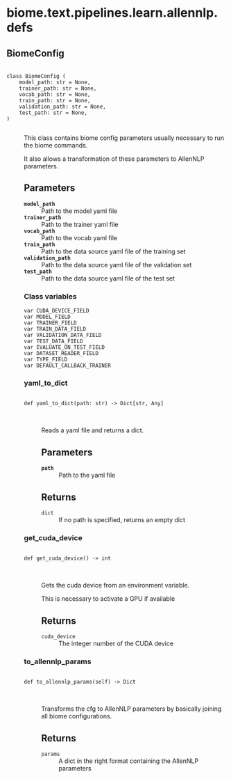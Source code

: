 # biome.text.pipelines.learn.allennlp.defs <Badge text="Module"/>
<dl>
<h2 id="biome.text.pipelines.learn.allennlp.defs.BiomeConfig">BiomeConfig <Badge text="Class"/></h2>
<dt>
<div class="language-python extra-class">
<pre class="language-python">
    <code>
<span class="token keyword">class</span> <span class="ident">BiomeConfig</span> (</span>
    <span>model_path: str = None</span><span>,</span>
    <span>trainer_path: str = None</span><span>,</span>
    <span>vocab_path: str = None</span><span>,</span>
    <span>train_path: str = None</span><span>,</span>
    <span>validation_path: str = None</span><span>,</span>
    <span>test_path: str = None</span><span>,</span>
<span>)</span>
    </code></pre></div>
</dt>
<dd>
<div class="desc"><p>This class contains biome config parameters usually necessary to run the biome commands.</p>
<p>It also allows a transformation of these parameters to AllenNLP parameters.</p>
<h2 id="parameters">Parameters</h2>
<dl>
<dt><strong><code>model_path</code></strong></dt>
<dd>Path to the model yaml file</dd>
<dt><strong><code>trainer_path</code></strong></dt>
<dd>Path to the trainer yaml file</dd>
<dt><strong><code>vocab_path</code></strong></dt>
<dd>Path to the vocab yaml file</dd>
<dt><strong><code>train_path</code></strong></dt>
<dd>Path to the data source yaml file of the training set</dd>
<dt><strong><code>validation_path</code></strong></dt>
<dd>Path to the data source yaml file of the validation set</dd>
<dt><strong><code>test_path</code></strong></dt>
<dd>Path to the data source yaml file of the test set</dd>
</dl></div>
<h3>Class variables</h3>
<dl>
<dt id="biome.text.pipelines.learn.allennlp.defs.BiomeConfig.CUDA_DEVICE_FIELD"><code class="name">var <span class="ident">CUDA_DEVICE_FIELD</span></code></dt>
<dd>
<div class="desc"></div>
</dd>
<dt id="biome.text.pipelines.learn.allennlp.defs.BiomeConfig.MODEL_FIELD"><code class="name">var <span class="ident">MODEL_FIELD</span></code></dt>
<dd>
<div class="desc"></div>
</dd>
<dt id="biome.text.pipelines.learn.allennlp.defs.BiomeConfig.TRAINER_FIELD"><code class="name">var <span class="ident">TRAINER_FIELD</span></code></dt>
<dd>
<div class="desc"></div>
</dd>
<dt id="biome.text.pipelines.learn.allennlp.defs.BiomeConfig.TRAIN_DATA_FIELD"><code class="name">var <span class="ident">TRAIN_DATA_FIELD</span></code></dt>
<dd>
<div class="desc"></div>
</dd>
<dt id="biome.text.pipelines.learn.allennlp.defs.BiomeConfig.VALIDATION_DATA_FIELD"><code class="name">var <span class="ident">VALIDATION_DATA_FIELD</span></code></dt>
<dd>
<div class="desc"></div>
</dd>
<dt id="biome.text.pipelines.learn.allennlp.defs.BiomeConfig.TEST_DATA_FIELD"><code class="name">var <span class="ident">TEST_DATA_FIELD</span></code></dt>
<dd>
<div class="desc"></div>
</dd>
<dt id="biome.text.pipelines.learn.allennlp.defs.BiomeConfig.EVALUATE_ON_TEST_FIELD"><code class="name">var <span class="ident">EVALUATE_ON_TEST_FIELD</span></code></dt>
<dd>
<div class="desc"></div>
</dd>
<dt id="biome.text.pipelines.learn.allennlp.defs.BiomeConfig.DATASET_READER_FIELD"><code class="name">var <span class="ident">DATASET_READER_FIELD</span></code></dt>
<dd>
<div class="desc"></div>
</dd>
<dt id="biome.text.pipelines.learn.allennlp.defs.BiomeConfig.TYPE_FIELD"><code class="name">var <span class="ident">TYPE_FIELD</span></code></dt>
<dd>
<div class="desc"></div>
</dd>
<dt id="biome.text.pipelines.learn.allennlp.defs.BiomeConfig.DEFAULT_CALLBACK_TRAINER"><code class="name">var <span class="ident">DEFAULT_CALLBACK_TRAINER</span></code></dt>
<dd>
<div class="desc"></div>
</dd>
</dl>
<dl>
<h3 id="biome.text.pipelines.learn.allennlp.defs.BiomeConfig.yaml_to_dict">yaml_to_dict <Badge text="Static method"/></h3>
<dt>
<div class="language-python extra-class">
<pre class="language-python">
<code>
<span class="token keyword">def</span> <span class="ident">yaml_to_dict</span></span>(<span>path: str) -> Dict[str, Any]</span>
</code>
        </pre>
</div>
</dt>
<dd>
<div class="desc"><p>Reads a yaml file and returns a dict.</p>
<h2 id="parameters">Parameters</h2>
<dl>
<dt><strong><code>path</code></strong></dt>
<dd>Path to the yaml file</dd>
</dl>
<h2 id="returns">Returns</h2>
<dl>
<dt><code>dict</code></dt>
<dd>If no path is specified, returns an empty dict</dd>
</dl></div>
</dd>
<h3 id="biome.text.pipelines.learn.allennlp.defs.BiomeConfig.get_cuda_device">get_cuda_device <Badge text="Static method"/></h3>
<dt>
<div class="language-python extra-class">
<pre class="language-python">
<code>
<span class="token keyword">def</span> <span class="ident">get_cuda_device</span></span>(<span>) -> int</span>
</code>
        </pre>
</div>
</dt>
<dd>
<div class="desc"><p>Gets the cuda device from an environment variable.</p>
<p>This is necessary to activate a GPU if available</p>
<h2 id="returns">Returns</h2>
<dl>
<dt><code>cuda_device</code></dt>
<dd>The integer number of the CUDA device</dd>
</dl></div>
</dd>
</dl>
<dl>
<h3 id="biome.text.pipelines.learn.allennlp.defs.BiomeConfig.to_allennlp_params">to_allennlp_params <Badge text="Method"/></h3>
<dt>
<div class="language-python extra-class">
<pre class="language-python">
<code>
<span class="token keyword">def</span> <span class="ident">to_allennlp_params</span></span>(<span>self) -> Dict</span>
</code>
        </pre>
</div>
</dt>
<dd>
<div class="desc"><p>Transforms the cfg to AllenNLP parameters by basically joining all biome configurations.</p>
<h2 id="returns">Returns</h2>
<dl>
<dt><code>params</code></dt>
<dd>A dict in the right format containing the AllenNLP parameters</dd>
</dl></div>
</dd>
</dl>
</dd>
</dl>